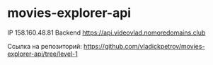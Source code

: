# movies-explorer-api

IP 158.160.48.81
Backend https://api.videovlad.nomoredomains.club

Ссылка на репозиторий: https://github.com/vladickpetrov/movies-explorer-api/tree/level-1
